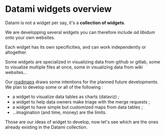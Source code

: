 
# Datami widgets overview

Datami is not a widget per say, it's a **collection of widgets**.

We are developping several widgets you can therefore include _ad libidum_ onto your own websites.

Each widget has its own specificities, and can work independently or altogether.

Some widgets are specialized in visualizing data from github or gitlab, some to visualize multiple files at once, some in visualizing data from wiki websites...

Our [roadmaps](/software) draws some intentions for the planned future developments. We plan to develop some or all of the following :

- a widget to visualize data tables as charts (dataviz) ;
- a widget to help data owners make triage with the merge requests ;
- a widget to have simple but customized maps from data tables ; 
- ...imagination (and time, money) are the limits.

Those are our ideas of widget to develop, now let's see which are the ones already existing in the Datami collection.
